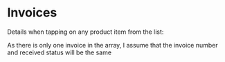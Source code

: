 #  Invoices
Details when tapping on any product item from the list:

As there is only one invoice in the array, I assume that the invoice number and received status will be the same
